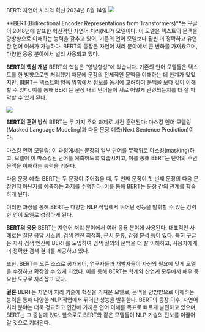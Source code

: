 BERT: 자연어 처리의 혁신
2024년 8월 14일
![](https://velog.velcdn.com/images/sgt-cho/post/208b0d03-21e4-4122-b68e-f382988e6bc6/image.png)

**BERT(Bidirectional Encoder Representations from Transformers)**는 구글이 2018년에 발표한 혁신적인 자연어 처리(NLP) 모델이다. 이 모델은 텍스트의 문맥을 양방향으로 이해하는 능력을 갖추고 있어, 기존의 언어 모델보다 훨씬 더 정확하고 유연한 언어 이해가 가능하다. BERT의 등장은 자연어 처리 분야에서 큰 변화를 가져왔으며, 다양한 응용 분야에서 널리 사용되고 있다.

**BERT의 핵심 개념**
BERT의 핵심은 "양방향성"에 있습니다. 기존의 언어 모델들은 텍스트를 한 방향으로만 처리했기 때문에 문장의 전체적인 문맥을 이해하는 데 한계가 있었지만, BERT는 텍스트의 양쪽 방향에서 정보를 동시에 고려하여 문맥을 보다 깊이 이해할 수 있다. 이를 통해 BERT는 문장 내의 단어들이 서로 어떻게 관련되는지를 더 잘 파악할 수 있게 된다.

![](https://velog.velcdn.com/images/sgt-cho/post/d9e341cb-7773-44d0-a460-0af1fb23a8e8/image.png)


**BERT의 훈련 방식**
BERT는 두 가지 주요 과제로 사전 훈련된다: 마스킹 언어 모델링(Masked Language Modeling)과 다음 문장 예측(Next Sentence Prediction)이다.

마스킹 언어 모델링: 이 과정에서는 문장의 일부 단어를 무작위로 마스킹(masking)하고, 모델이 이 마스킹된 단어를 예측하도록 학습시키고, 이를 통해 BERT는 단어의 주변 문맥을 이해하는 능력을 키운다.

다음 문장 예측: BERT는 두 문장이 주어졌을 때, 두 번째 문장이 첫 번째 문장의 다음 문장인지 아닌지를 예측하는 과제를 수행한다. 이를 통해 BERT는 문장 간의 관계를 학습하게 된다.

이러한 과정을 통해 BERT는 다양한 NLP 작업에서 뛰어난 성능을 발휘할 수 있는 강력한 언어 모델로 성장하게 된다.

**BERT의 응용**
BERT는 자연어 처리 분야에서 여러 응용 분야에 사용된다. 대표적인 사례로는 질문 응답 시스템, 검색 엔진 최적화, 문서 분류, 감정 분석 등이 있다. 특히 구글은 자사 검색 엔진에 BERT를 도입하여 검색 질의의 문맥을 더 잘 이해하고, 사용자에게 더 정확한 검색 결과를 제공하고 있다.

또한, BERT는 오픈 소스로 공개되어, 연구자들과 개발자들이 자신의 필요에 맞게 모델을 수정하고 확장할 수 있게 되었다. 이를 통해 BERT는 학계와 산업계 모두에서 매우 중요한 도구로 자리잡고 있다.

**결론**
BERT는 자연어 처리 기술에 혁신을 가져온 모델로, 문맥을 양방향으로 이해하는 능력을 통해 다양한 NLP 작업에서 뛰어난 성능을 발휘한다. BERT의 등장 이후, 자연어 처리 분야는 더욱 정교하고 인간에 가까운 언어 이해를 목표로 빠르게 발전하고 있으며, BERT는 그 중심에 있다. 앞으로도 BERT와 같은 모델들이 NLP 기술의 진보를 이끌어 갈 것으로 기대된다.